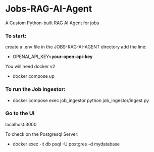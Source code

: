 # Jobs-RAG-AI-Agent
A Custom Python-built RAG AI Agent for jobs

### To start:
create a .env file in the JOBS-RAG-AI-AGENT directory add the line:
- OPENAI_API_KEY=**your-open-api-key**

You will need docker v2 
-   docker compose up


### To run the Job Ingestor:
-   docker compose exec job_ingestor python job_ingestor/ingest.py


### Go to the UI
localhost:3000



To check on the Postgresql Server: 
-   docker exec -it db psql -U postgres -d mydatabase

